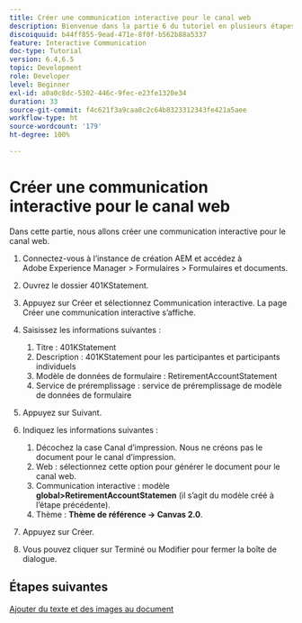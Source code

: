```yaml
---
title: Créer une communication interactive pour le canal web
description: Bienvenue dans la partie 6 du tutoriel en plusieurs étapes sur la création de votre premier document de communication interactive. Dans cette partie, nous allons créer une communication interactive pour le canal web.
discoiquuid: b44ff855-9ead-471e-8f0f-b562b88a5337
feature: Interactive Communication
doc-type: Tutorial
version: 6.4,6.5
topic: Development
role: Developer
level: Beginner
exl-id: a0a0c8dc-5302-446c-9fec-e23fe1320e34
duration: 33
source-git-commit: f4c621f3a9caa8c2c64b8323312343fe421a5aee
workflow-type: ht
source-wordcount: '179'
ht-degree: 100%

---
```


# Créer une communication interactive pour le canal web

Dans cette partie, nous allons créer une communication interactive pour le canal web.

1. Connectez-vous à l’instance de création AEM et accédez à Adobe Experience Manager > Formulaires > Formulaires et documents.
1. Ouvrez le dossier 401KStatement.
1. Appuyez sur Créer et sélectionnez Communication interactive. La page Créer une communication interactive s’affiche.
1. Saisissez les informations suivantes :

   1. Titre : 401KStatement
   1. Description : 401KStatement pour les participantes et participants individuels
   1. Modèle de données de formulaire : RetirementAccountStatement
   1. Service de préremplissage : service de préremplissage de modèle de données de formulaire

1. Appuyez sur Suivant.
1. Indiquez les informations suivantes :

   1. Décochez la case Canal d’impression. Nous ne créons pas le document pour le canal d’impression.
   1. Web : sélectionnez cette option pour générer le document pour le canal web.
   1. Communication interactive : modèle **global>RetirementAccountStatemen** (il s’agit du modèle créé à l’étape précédente).
   1. Thème : **Thème de référence -> Canvas 2.0**.

1. Appuyez sur Créer.
1. Vous pouvez cliquer sur Terminé ou Modifier pour fermer la boîte de dialogue.

## Étapes suivantes

[Ajouter du texte et des images au document](./partseven.md)
